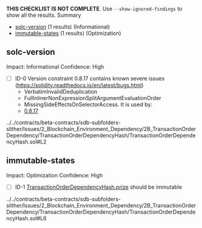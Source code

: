 **THIS CHECKLIST IS NOT COMPLETE**. Use `--show-ignored-findings` to show all the results.
Summary
 - [solc-version](#solc-version) (1 results) (Informational)
 - [immutable-states](#immutable-states) (1 results) (Optimization)
## solc-version
Impact: Informational
Confidence: High
 - [ ] ID-0
Version constraint 0.8.17 contains known severe issues (https://solidity.readthedocs.io/en/latest/bugs.html)
	- VerbatimInvalidDeduplication
	- FullInlinerNonExpressionSplitArgumentEvaluationOrder
	- MissingSideEffectsOnSelectorAccess.
It is used by:
	- [0.8.17](../../contracts/beta-contracts/sdb-subfolders-slither/Issues/2_Blockchain_Environment_Dependency/2B_TransactionOrderDependency/TransactionOrderDependencyHash/TransactionOrderDependencyHash.sol#L2)

../../contracts/beta-contracts/sdb-subfolders-slither/Issues/2_Blockchain_Environment_Dependency/2B_TransactionOrderDependency/TransactionOrderDependencyHash/TransactionOrderDependencyHash.sol#L2


## immutable-states
Impact: Optimization
Confidence: High
 - [ ] ID-1
[TransactionOrderDependencyHash.prize](../../contracts/beta-contracts/sdb-subfolders-slither/Issues/2_Blockchain_Environment_Dependency/2B_TransactionOrderDependency/TransactionOrderDependencyHash/TransactionOrderDependencyHash.sol#L6) should be immutable 

../../contracts/beta-contracts/sdb-subfolders-slither/Issues/2_Blockchain_Environment_Dependency/2B_TransactionOrderDependency/TransactionOrderDependencyHash/TransactionOrderDependencyHash.sol#L6


